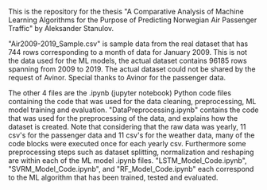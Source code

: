 This is the repository for the thesis "A Comparative Analysis of Machine Learning Algorithms for the Purpose of Predicting Norwegian Air Passenger Traffic" by Aleksander Stanulov.

"Air2009-2019_Sample.csv" is sample data from the real dataset that has 744 rows corresponding to a month of data for January 2009. This is not the data used for the ML models, the actual dataset contains 96185 rows spanning from 2009 to 2019. The actual dataset could not be shared by the request of Avinor. 
Special thanks to Avinor for the passenger data.

The other 4 files are the .ipynb (jupyter notebook) Python code files containing the code that was used for the data cleaning, preprocessing, ML model training and evaluation.
"DataPreprocessing.ipynb" contains the code that was used for the preprocessing of the data, and explains how the dataset is created. Note that considering that the raw data was yearly, 11 csv's for the passenger data and 11 csv's for the weather data, many of the code blocks were executed once for each yearly csv. Furthermore some preprocessing steps such as dataset splitting, normalization and reshaping are within each of the ML model .ipynb files.
"LSTM_Model_Code.ipynb", "SVRM_Model_Code.ipynb", and "RF_Model_Code.ipynb" each correspond to the ML algorithm that has been trained, tested and evaluated.
